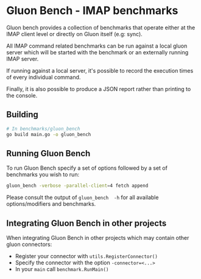 # Gluon Bench - IMAP benchmarks

Gluon bench provides a collection of benchmarks that operate either at the IMAP client level or directly on Gluon 
itself (e.g: sync).

All IMAP command related benchmarks can be run against a local gluon server which will be started with the benchmark or 
an externally running IMAP server.

If running against a local server, it's possible to record the execution times of every individual command. 

Finally, it is also possible to produce a JSON report rather than printing to the console.


## Building

```bash
# In benchmarks/gluon_bench
go build main.go -o gluon_bench 
```

## Running Gluon Bench

To run Gluon Bench specify a set of options followed by a set of benchmarks you wish to run:

```bash
gluon_bench -verbose -parallel-client=4 fetch append
```

Please consult the output of `gluon_bench  -h` for all available options/modifiers and benchmarks.


## Integrating Gluon Bench in other projects

When integrating Gluon Bench in other projects which may contain other gluon connectors:

* Register your connector with `utils.RegisterConnector()`
* Specify the connector with the option `-connector=<...>`
* In your `main` call `benchmark.RunMain()`